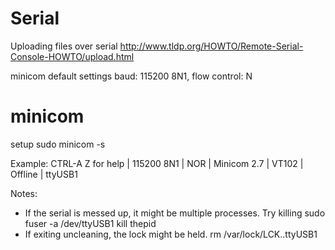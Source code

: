 # Serial
Uploading files over serial
http://www.tldp.org/HOWTO/Remote-Serial-Console-HOWTO/upload.html

minicom default settings
baud: 115200 8N1, flow control: N
# minicom
setup
sudo minicom -s

Example:
CTRL-A Z for help | 115200 8N1 | NOR | Minicom 2.7 | VT102 | Offline | ttyUSB1

Notes:
- If the serial is messed up, it might be multiple processes. Try killing
  sudo fuser -a /dev/ttyUSB1
  kill thepid
- If exiting uncleaning, the lock might be held. rm /var/lock/LCK..ttyUSB1
